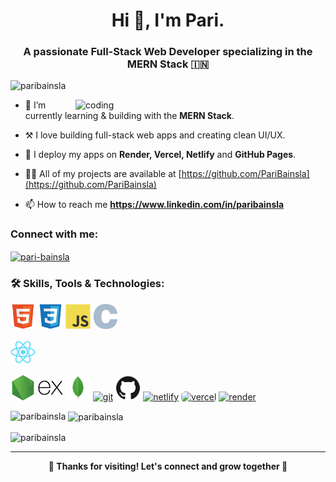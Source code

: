 <h1 align="center">Hi 👋, I'm Pari.</h1>
<h3 align="center">A passionate Full-Stack Web Developer specializing in the MERN Stack 🇮🇳</h3>

<p align="left"> <img src="https://komarev.com/ghpvc/?username=paribainsla&label=Profile%20views&color=0e75b6&style=flat" alt="paribainsla" /> </p>

<img  display="flex" align="right" alt="coding" width="400" src="https://cdn.dribbble.com/users/4055494/screenshots/15215756/media/d2b66c4ca0192aa26d103448b3d1518b.gif">

- 🌱 I’m currently learning & building with the **MERN Stack**.
  
- ⚒️ I love building full-stack web apps and creating clean UI/UX.
  
- 🚀 I deploy my apps on **Render, Vercel, Netlify** and **GitHub Pages**.
  
- 👨‍💻 All of my projects are available at [https://github.com/PariBainsla](https://github.com/PariBainsla)
  
- 📫 How to reach me **https://www.linkedin.com/in/paribainsla**

<h3 align="left">Connect with me:</h3>
<p align="left">
<a href="https://linkedin.com/in/pari-bainsla" target="blank"><img align="center" src="https://raw.githubusercontent.com/rahuldkjain/github-profile-readme-generator/master/src/images/icons/Social/linked-in-alt.svg" alt="pari-bainsla" height="30" width="40" /></a>
</p>

<h3 align="left">🛠️ Skills, Tools & Technologies:</h3>
<p align="left">
  <!-- Languages -->
  <a href="https://developer.mozilla.org/en-US/docs/Web/HTML" target="_blank"><img src="https://raw.githubusercontent.com/devicons/devicon/master/icons/html5/html5-original.svg" alt="html5" width="40" height="40"/></a>
  <a href="https://developer.mozilla.org/en-US/docs/Web/CSS" target="_blank"><img src="https://raw.githubusercontent.com/devicons/devicon/master/icons/css3/css3-original.svg" alt="css3" width="40" height="40"/></a>
  <a href="https://developer.mozilla.org/en-US/docs/Web/JavaScript" target="_blank"><img src="https://raw.githubusercontent.com/devicons/devicon/master/icons/javascript/javascript-original.svg" alt="javascript" width="40" height="40"/></a>
  <a href="https://www.cprogramming.com/" target="_blank"><img src="https://raw.githubusercontent.com/devicons/devicon/master/icons/c/c-original.svg" alt="c" width="40" height="40"/></a>

  <!-- Frontend -->
  <a href="https://reactjs.org/" target="_blank"><img src="https://raw.githubusercontent.com/devicons/devicon/master/icons/react/react-original.svg" alt="react" width="40" height="40"/></a>

  <!-- Backend -->
  <a href="https://nodejs.org/" target="_blank"><img src="https://raw.githubusercontent.com/devicons/devicon/master/icons/nodejs/nodejs-original.svg" alt="nodejs" width="40" height="40"/></a>
  <a href="https://expressjs.com/" target="_blank"><img src="https://raw.githubusercontent.com/devicons/devicon/master/icons/express/express-original.svg" alt="express" width="40" height="40"/></a>
  <a href="https://www.mongodb.com/" target="_blank"><img src="https://raw.githubusercontent.com/devicons/devicon/master/icons/mongodb/mongodb-original.svg" alt="mongodb" width="40" height="40"/></a>
  <a href="https://git-scm.com/" target="_blank"><img src="https://www.vectorlogo.zone/logos/git-scm/git-scm-icon.svg" alt="git" width="40" height="40"/></a>
  <a href="https://github.com/" target="_blank"><img style="background-color:white; border-radius:6px" src="https://raw.githubusercontent.com/devicons/devicon/master/icons/github/github-original.svg" alt="github" width="40" height="40"/></a>
  <a href="https://www.netlify.com/" target="_blank"><img src="https://www.vectorlogo.zone/logos/netlify/netlify-icon.svg" alt="netlify" width="40" height="40"/></a>
  <a href="https://vercel.com/" target="_blank"><img style="background-color:white; border-radius:6px" src="https://www.vectorlogo.zone/logos/vercel/vercel-icon.svg" alt="vercel" width="40" height="40"/></a>
  <a href="https://render.com/" target="_blank">
    <img src="https://img.shields.io/badge/Render-12100E?style=for-the-badge&logo=render&logoColor=white" alt="render" height="28"/>
  </a>
</p>

<p><img align="left" src="https://github-readme-stats.vercel.app/api/top-langs?username=paribainsla&show_icons=true&locale=en&layout=compact" alt="paribainsla" /></p>

<p>&nbsp;<img align="center" src="https://github-readme-stats.vercel.app/api?username=paribainsla&show_icons=true&locale=en" alt="paribainsla" /></p>

<p><img align="center" src="https://github-readme-streak-stats.herokuapp.com/?user=paribainsla&" alt="paribainsla" /></p>

---

<p align="center"><b>💖 Thanks for visiting! Let's connect and grow together 🌱</b></p>
